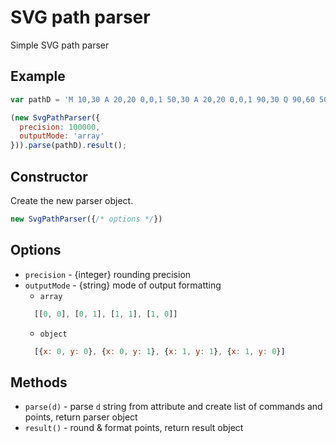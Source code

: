 # SVG path parser
Simple SVG path parser

## Example
```js
var pathD = 'M 10,30 A 20,20 0,0,1 50,30 A 20,20 0,0,1 90,30 Q 90,60 50,90 Q 10,60 10,30 z';

(new SvgPathParser({
  precision: 100000,
  outputMode: 'array'
})).parse(pathD).result();
```

## Constructor
Create the new parser object.
```js
new SvgPathParser({/* options */})
```

## Options
* `precision` - {integer} rounding precision
* `outputMode` - {string} mode of output formatting
  * `array`
  ```js
    [[0, 0], [0, 1], [1, 1], [1, 0]]
  ```
  * `object`
  ```js
    [{x: 0, y: 0}, {x: 0, y: 1}, {x: 1, y: 1}, {x: 1, y: 0}]
  ```

## Methods
* `parse(d)` - parse `d` string from attribute and create list of commands and points, return parser object
* `result()` - round & format points, return result object